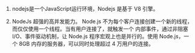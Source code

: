 1. nodejs是一个JavaScript运行环境，Nodejs 是基于 V8 引擎。

2. NodeJs 超强的高并发能力。
Node.js 不为每个客户连接创建一个新的线程，而仅仅使用一个线程。当有用户连接了，就触发一个
内部事件，通过非阻塞 I/O、事件驱动机制，让 Node.js 程序宏观上也是并行的。使用 Node.js，一个 8GB
内存的服务器，可以同时处理超过 4 万用户的连接。